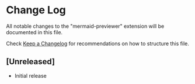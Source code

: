 # Change Log

All notable changes to the "mermaid-previewer" extension will be documented in this file.

Check [Keep a Changelog](http://keepachangelog.com/) for recommendations on how to structure this file.

## [Unreleased]

- Initial release